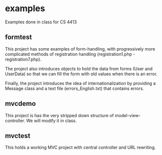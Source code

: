 # examples
Examples done in class for CS 4413

## formtest
This project has some examples of form-handling, with progressively more
complicated methods of registration handling (registration1.php - registration7.php).  

The project also introduces objects to hold the data from forms
(User and UserData) so that we can fill the form with old values when there is
an error.  

Finally, the project introduces the idea of internationalization by providing
a Message class and a text file (errors_English.txt) that contains errors.

## mvcdemo
This project is has the very stripped down structure of model-view-controller.
We will modify it in class.  

## mvctest
This holds a working MVC project with central controller and URL rewriting.
